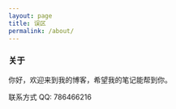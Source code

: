 ```yaml
---
layout: page
title: 误区
permalink: /about/
---
```



<div class="wrapper">
<h3>关于</h3>

<p>你好，欢迎来到我的博客，希望我的笔记能帮到你。</p>
<p>联系方式 QQ: 786466216</p>

</div>

<style>
.site-footer
{
position:absolute;
bottom:0;
width:100%;
}
body{
overflow-y:hidden;
}
</style>

